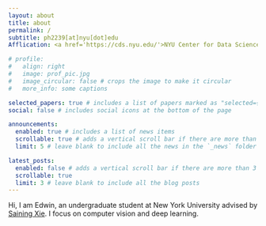 ```yaml
---
layout: about
title: about
permalink: /
subtitle: ph2239[at]nyu[dot]edu 
Afflication: <a href='https://cds.nyu.edu/'>NYU Center for Data Science</a>. 

# profile:
#   align: right
#   image: prof_pic.jpg
#   image_circular: false # crops the image to make it circular
#   more_info: some captions

selected_papers: true # includes a list of papers marked as "selected={true}"
social: false # includes social icons at the bottom of the page

announcements:
  enabled: true # includes a list of news items
  scrollable: true # adds a vertical scroll bar if there are more than 3 news items
  limit: 5 # leave blank to include all the news in the `_news` folder

latest_posts:
  enabled: false # adds a vertical scroll bar if there are more than 3 new posts items
  scrollable: true
  limit: 3 # leave blank to include all the blog posts
---
```


<!-- Write your biography here. Tell the world about yourself. Link to your favorite [subreddit](http://reddit.com). You can put a picture in, too. The code is already in, just name your picture `prof_pic.jpg` and put it in the `img/` folder.

Put your address / P.O. box / other info right below your picture. You can also disable any of these elements by editing `profile` property of the YAML header of your `_pages/about.md`. Edit `_bibliography/papers.bib` and Jekyll will render your [publications page](/al-folio/publications/) automatically.

Link to your social media connections, too. This theme is set up to use [Font Awesome icons](https://fontawesome.com/) and [Academicons](https://jpswalsh.github.io/academicons/), like the ones below. Add your Facebook, Twitter, LinkedIn, Google Scholar, or just disable all of them. -->

Hi, I am Edwin, an undergraduate student at New York University advised by <a href='https://www.sainingxie.com/'>Saining Xie</a>.
I focus on computer vision and deep learning.

